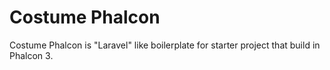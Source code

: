 # Costume Phalcon

Costume Phalcon is "Laravel" like boilerplate for starter project that build in Phalcon 3.